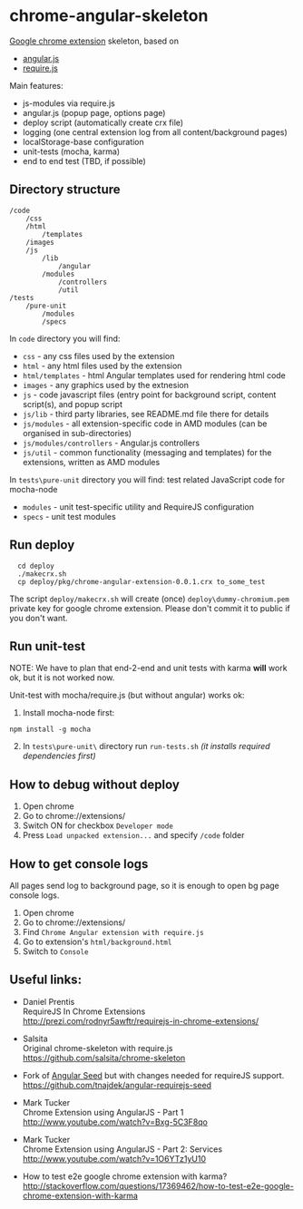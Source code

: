 # chrome-angular-skeleton

[Google chrome extension](http://developer.chrome.com/extensions/index.html) skeleton, based on
*   [angular.js](http://angularjs.org)
*   [require.js](https://github.com/karma-runner/karma)

Main features:
*   js-modules via require.js
*   angular.js (popup page, options page)
*   deploy script (automatically create crx file)
*   logging (one central extension log from all content/background pages)
*   localStorage-base configuration
*   unit-tests (mocha, karma)
*   end to end test (TBD, if possible)



## Directory structure

    /code
        /css
        /html
            /templates
        /images
        /js
            /lib
                /angular
            /modules
                /controllers
                /util
    /tests
        /pure-unit
            /modules
            /specs

In `code` directory you will find:
*	`css` - any css files used by the extension
* `html` - any html files used by the extension
* `html/templates` - html Angular templates used for rendering html code
* `images` - any graphics used by the extnesion
* `js` - code javascript files (entry point for background script, content
script(s), and popup script
* `js/lib` - third party libraries, see README.md file there for details
* `js/modules` - all extension-specific code in AMD modules (can be
organised in sub-directories)
* `js/modules/controllers` - Angular.js controllers
* `js/util` - common functionality (messaging and templates) for the
extensions, written as AMD modules

In `tests\pure-unit` directory you will find: test related JavaScript code for mocha-node
*	`modules` - unit test-specific utility and RequireJS configuration
*	`specs` - unit test modules

## Run deploy
````
  cd deploy
  ./makecrx.sh
  cp deploy/pkg/chrome-angular-extension-0.0.1.crx to_some_test
````
The script `deploy/makecrx.sh` will create (once) `deploy\dummy-chromium.pem` private key for google chrome extension.
Please don't commit it to public if you don't want.


## Run unit-test

NOTE: We have to plan that end-2-end and unit tests with karma **will** work ok, but it is not worked now.

Unit-test with mocha/require.js (but without angular) works ok:

1. Install mocha-node first:

  `npm install -g mocha`

2. In `tests\pure-unit\` directory run `run-tests.sh` *(it installs required dependencies first)*


## How to debug without deploy

1. Open chrome
2. Go to chrome://extensions/
3. Switch ON for checkbox `Developer mode`
4. Press `Load unpacked extension...` and specify `/code` folder

## How to get console logs

All pages send log to background page, so it is enough to open bg page console logs.

1. Open chrome
2. Go to chrome://extensions/
3. Find `Chrome Angular extension with require.js`
4. Go to extension's `html/background.html`
5. Switch to `Console`

## Useful links:

*   Daniel Prentis    
    RequireJS In Chrome Extensions    
    http://prezi.com/rodnyr5awftr/requirejs-in-chrome-extensions/


*   Salsita    
    Original chrome-skeleton with require.js    
    https://github.com/salsita/chrome-skeleton


*   Fork of [Angular Seed](https://github.com/angular/angular-seed) but with changes needed for requireJS support.    
    https://github.com/tnajdek/angular-requirejs-seed


*   Mark Tucker    
    Chrome Extension using AngularJS - Part 1    
    http://www.youtube.com/watch?v=Bxg-5C3F8qo


*   Mark Tucker    
    Chrome Extension using AngularJS - Part 2: Services    
    http://www.youtube.com/watch?v=1O6YTz1yU10


*   How to test e2e google chrome extension with karma?    
    http://stackoverflow.com/questions/17369462/how-to-test-e2e-google-chrome-extension-with-karma
